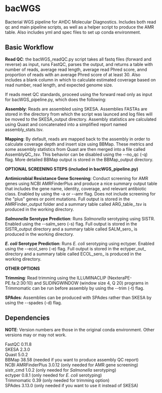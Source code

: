 # bacWGS
Bacterial WGS pipeline for AHDC Molecular Diagnostics. Includes both read qc and main pipeline scripts, as well as a helper script to produce the AMR table. Also includes yml and spec files to set up conda environment.

## Basic Workflow
**Read QC**: the bacWGS_readQC.py script takes all fastq files (forward and reverse) as input, runs FastQC, parses the output, and returns a table with number of reads, average read length, average read Phred score, annd proportion of reads with an average Phred score of at least 30. Also includes a blank column in which to calculate estimated coverage based on read number, read length, and expected genome size.

If reads meet QC standards, proceed using the forward read only as input for bacWGS_pipeline.py, which does the following:

**Assembly**: Reads are assembled using SKESA. Assemblies FASTAs are stored in the directory from which the script was launced and log files will be moved to the SKESA_output directory. Assembly statistics are calculated using Quast and concatenated into a simplified report named assembly_stats.tsv.

**Mapping**: By default, reads are mapped back to the assembly in order to calculate coverage depth and insert size using BBMap. These metrics and some assembly statistics from Quast are then merged into a file called AssemblyQC_<datetime>.tsv. This behavior can be disabled using the --no_qc (-q) flag. More detailed BBMap output is stored in the BBMap_output directory. 
 
 **OPTIONAL SCREENING STEPS (included in bacWGS_pipeline.py)**
 
**Antimicrobial Resistance Gene Screening**: Conduct screening for AMR genes using NCBI AMRFinderPlus and produce a nice summary output table that includes the gene name, identity, coverage, and relevant antibiotic class. Enabled by using the -a or --amr flag. Does not include screening for the "plus" genes or point mutations. Full output is stored in the AMRFinder_output folder and a summary table called ARG_table_<datetime>.tsv is produced in the working directory. 
 
***Salmonella* Serotype Prediction**: Runs *Salmonella* serotyping using SISTR. Enabled using the --salm_sero (-s) flag. Full output is stored in the SISTR_output directory and a summary table called SALM_sero_<datetime> is produced in the working directory. 
 
***E. coli* Serotype Prediction**: Runs *E. coli* serotyping using ectyper. Enabled using the --ecol_sero (-e) flag. Full output is stored in the ectyper_out_<datetime> directory and a summary table called ECOL_sero_<datetime> is produced in the working directory. 
 
 **OTHER OPTIONS**
 
 **Trimming**: Read trimming using the ILLUMINACLIP (NexteraPE-PE.fa:2:30:10) and SLIDINGWINDOW (window size 4, Q 20) programs in    Trimmomatic can be run before assembly by using the --trim (-t) flag.
 
 **SPAdes**: Assemblies can be produced with SPAdes rather than SKESA by using the --spades (-d) flag. 
 
 ## Dependencies
 **NOTE**: Version numbers are those in the original conda environment. Other versions may or may not work.

 FastQC 0.11.8\
 SKESA 2.3.0\
 Quast 5.0.2\
 BBMap 38.58 (needed if you want to produce assembly QC report)\
 NCBI AMRFinderPlus 3.0.12 (only needed for AMR gene screening)\
 sistr_cmd 1.0.2 (only needed for _Salmonella_ serotyping)\
 ectyper 0.8.1 (only needed for _E. coli_ serotyping)\
 Trimmomatic 0.39 (only needed for trimming option)\
 SPAdes 3.13.0 (only needed if you want to use it instead of SKESA)
